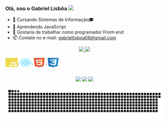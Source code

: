 ### Olá, sou o Gabriel Lisbôa <img src="https://raw.githubusercontent.com/kaueMarques/kaueMarques/master/hi.gif" width="30px">

- 🧑‍ Cursando Sistemas de Informação🎓
- 📘 Aprendendo JavaScript
- 👯 Gostaria de trabalhar como programador Front-end
- 📫 Contate no e-mail: gabriellisboa08@gmail.com

<div align="center">
  <a href="https://github.com/gabriellisboa08">
  <img height="180em" src="https://github-readme-stats.vercel.app/api?username=gabriellisboa08&show_icons=true&theme=dark&include_all_commits=true&count_private=true"/>
  <img height="180em" src="https://github-readme-stats.vercel.app/api/top-langs/?username=gabriellisboa08&layout=compact&langs_count=7&theme=dark"/>
</div>
  <div style="display: inline_block"><br>
  <img align="center" alt="Rafa-Js" height="30" width="40" src="https://raw.githubusercontent.com/devicons/devicon/master/icons/javascript/javascript-plain.svg">
  <img align="center" alt="Rafa-React" height="30" width="40" src="https://raw.githubusercontent.com/devicons/devicon/master/icons/react/react-original.svg">
  <img align="center" alt="Rafa-HTML" height="30" width="40" src="https://raw.githubusercontent.com/devicons/devicon/master/icons/html5/html5-original.svg">
  <img align="center" alt="Rafa-CSS" height="30" width="40" src="https://raw.githubusercontent.com/devicons/devicon/master/icons/css3/css3-original.svg">
   
</div>

 ##
 
<div align="center"> 
  <a href="https://api.whatsapp.com/send?phone=5548996309001" target="_blank"><img src="https://img.shields.io/badge/WhatsApp-25D366?style=for-the-badge&logo=whatsapp&logoColor=white" target="_blank"></a>
  <a href="https://www.instagram.com/99lisboa/" target="_blank"><img src="https://img.shields.io/badge/-Instagram-%23E4405F?style=for-the-badge&logo=instagram&logoColor=white" target="_blank"></a> 
    <a href="https://www.linkedin.com/in/gabriel-lisb%C3%B4a-04249a209" target="_blank"><img src="https://img.shields.io/badge/-LinkedIn-%230077B5?style=for-the-badge&logo=linkedin&logoColor=white" target="_blank"></a> 
 
  ![Snake animation](https://github.com/gabriellisboa08/gabriellisboa08/blob/output/github-contribution-grid-snake.svg)
 
</div>
